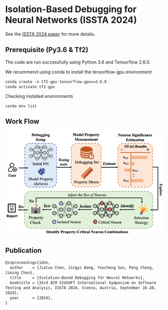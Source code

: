 # Isolation-Based Debugging for Neural Networks (ISSTA 2024)

See the <a href="https://dl.acm.org/doi/abs/10.1145/3650212.3652132" target="_blank">ISSTA 2024 paper</a>  for more details. 

## Prerequisite (Py3.6 & Tf2)
The code are run successfully using Python 3.6 and Tensorflow 2.6.0.

We recommend using conda to install the tensorflow-gpu environment
```shell
conda create -n tf2-gpu tensorflow-gpu==2.6.0
conda activate tf2-gpu
```

Checking installed environments
```shell
conda env list
```


## Work Flow
<img src="./frame.png" alt="description" width="600"/>


## Publication 
```
@inproceedings{idnn,
  author    = {Jialuo Chen, Jingyi Wang, Youcheng Sun, Peng Cheng, Jiming Chen},
  title     = {Isolation-Based Debugging for Neural Networks},
  booktitle = {33rd ACM SIGSOFT International Symposium on Software Testing and Analysis, ISSTA 2024, Vienna, Austria, September 16-20, 2024},
  year      = {2024},
}
```
